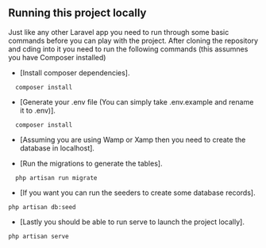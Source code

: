 

## Running this project locally

Just like any other Laravel app you need to run through some basic commands before you can play with the project. After cloning the repository and cding into it you need to run the following commands (this assumnes you have Composer installed)

- [Install composer dependencies].
```
  composer install
```

- [Generate your .env file (You can simply take .env.example and rename it to .env)].
```
  composer install
```

- [Assuming you are using Wamp or Xamp then you need to create the database in localhost].

- [Run the migrations to generate the tables].
```
  php artisan run migrate
```

- [If you want you can run the seeders to create some database records].
```
php artisan db:seed
```

- [Lastly you should be able to run serve to launch the project locally].
```
php artisan serve
```
